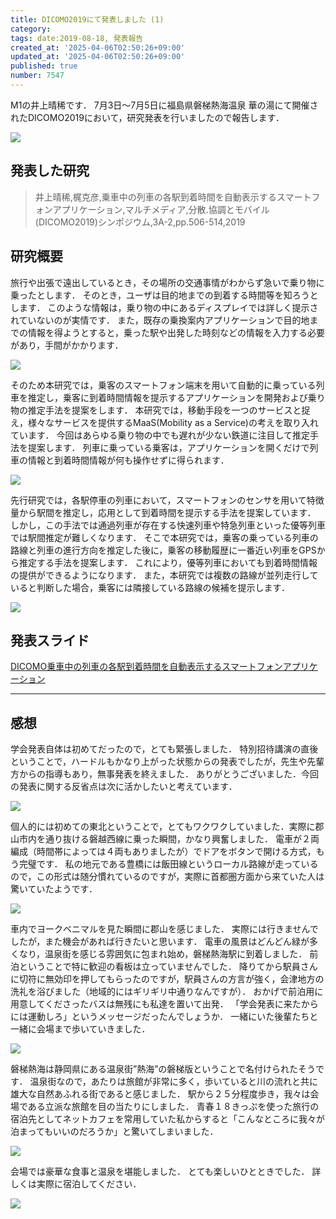 ```yaml
---
title: DICOMO2019にて発表しました (1)
category:
tags: date:2019-08-18, 発表報告
created_at: '2025-04-06T02:50:26+09:00'
updated_at: '2025-04-06T02:50:26+09:00'
published: true
number: 7547
---
```



M1の井上晴稀です．
7月3日〜7月5日に福島県磐梯熱海温泉 華の湯にて開催されたDICOMO2019において，研究発表を行いましたので報告します．

<img src="https://img.esa.io/uploads/production/attachments/13979/2025/04/06/148142/b7a6cc04-87b3-4bd1-9eff-64af5de2f683.webp"  />

## 発表した研究
> 井上晴稀,梶克彦,乗車中の列車の各駅到着時間を自動表示するスマートフォンアプリケーション,マルチメディア,分散.協調とモバイル(DICOMO2019)シンポジウム,3A-2,pp.506-514,2019

## 研究概要
旅行や出張で遠出しているとき，その場所の交通事情がわからず急いで乗り物に乗ったとします．
そのとき，ユーザは目的地までの到着する時間等を知ろうとします．
このような情報は，乗り物の中にあるディスプレイでは詳しく提示されていないのが実情です．
また，既存の乗換案内アプリケーションで目的地までの情報を得ようとすると，乗った駅や出発した時刻などの情報を入力する必要があり，手間がかかります．

<img src="https://img.esa.io/uploads/production/attachments/13979/2025/04/06/148142/f89964ac-8142-4145-af7f-ecbe67374645.webp"  />

そのため本研究では，乗客のスマートフォン端末を用いて自動的に乗っている列車を推定し，乗客に到着時間情報を提示するアプリケーションを開発および乗り物の推定手法を提案をします．
本研究では，移動手段を一つのサービスと捉え，様々なサービスを提供するMaaS(Mobility as a Service)の考えを取り入れています．
今回はあらゆる乗り物の中でも遅れが少ない鉄道に注目して推定手法を提案します．
列車に乗っている乗客は，アプリケーションを開くだけで列車の情報と到着時間情報が何も操作せずに得られます．

<img src="https://img.esa.io/uploads/production/attachments/13979/2025/04/06/148142/a11860f3-f642-4dcc-9583-019c45ae9b07.webp"  />

先行研究では，各駅停車の列車において，スマートフォンのセンサを用いて特徴量から駅間を推定し，応用として到着時間を提示する手法を提案しています．
しかし，この手法では通過列車が存在する快速列車や特急列車といった優等列車では駅間推定が難しくなります．
そこで本研究では，乗客の乗っている列車の路線と列車の進行方向を推定した後に，乗客の移動履歴に一番近い列車をGPSから推定する手法を提案します．
これにより，優等列車においても到着時間情報の提供ができるようになります．
また，本研究では複数の路線が並列走行していると判断した場合，乗客には隣接している路線の候補を提示します．

<img src="https://img.esa.io/uploads/production/attachments/13979/2025/04/06/148142/f38f8626-8e2c-4c8a-9161-6c63d2628924.webp"  />

## 発表スライド
[DICOMO乗車中の列車の各駅到着時間を自動表示するスマートフォンアプリケーション](https://www.slideshare.net/secret/qsmZS47yxDTtyH)

<hr>

## 感想
学会発表自体は初めてだったので，とても緊張しました．
特別招待講演の直後ということで，ハードルもかなり上がった状態からの発表でしたが，先生や先輩方からの指導もあり，無事発表を終えました．
ありがとうございました．今回の発表に関する反省点は次に活かしたいと考えています．

<img src="https://img.esa.io/uploads/production/attachments/13979/2025/04/06/148142/11c9e6c4-9ad6-4788-95dc-95cb87640bfb.webp"  />

個人的には初めての東北ということで，とてもワクワクしていました．実際に郡山市内を通り抜ける磐越西線に乗った瞬間，かなり興奮しました．
電車が２両編成（時間帯によっては４両もありましたが）でドアをボタンで開ける方式，もう完璧です．
私の地元である豊橋には飯田線というローカル路線が走っているので，この形式は随分慣れているのですが，実際に首都圏方面から来ていた人は驚いていたようです．

<img src="https://img.esa.io/uploads/production/attachments/13979/2025/04/06/148142/d94cb8ae-51e4-41f8-8462-47805d0e776b.webp"  />

車内でヨークベニマルを見た瞬間に郡山を感じました．
実際には行きませんでしたが，また機会があれば行きたいと思います．
電車の風景はどんどん緑が多くなり，温泉街を感じる雰囲気に包まれ始め，磐梯熱海駅に到着しました．
前泊ということで特に歓迎の看板は立っていませんでした．
降りてから駅員さんに切符に無効印を押してもらったのですが，駅員さんの方言が強く，会津地方の洗礼を浴びました（地域的にはギリギリ中通りなんですが）．
おかげで前泊用に用意してくださったバスは無残にも私達を置いて出発．
「学会発表に来たからには運動しろ」というメッセージだったんでしょうか．
一緒にいた後輩たちと一緒に会場まで歩いていきました．

<img src="https://img.esa.io/uploads/production/attachments/13979/2025/04/06/148142/3a77acdc-eaf3-4ac8-b17a-7d62eaf58d61.webp"  />

磐梯熱海は静岡県にある温泉街”熱海”の磐梯版ということで名付けられたそうです．
温泉街なので，あたりは旅館が非常に多く，歩いていると川の流れと共に雄大な自然あふれる街であると感じました．
駅から２５分程度歩き，我々は会場である立派な旅館を目の当たりにしました．
青春１８きっぷを使った旅行の宿泊先としてネットカフェを常用していた私からすると「こんなところに我々が泊まってもいいのだろうか」と驚いてしまいました．

<img src="https://img.esa.io/uploads/production/attachments/13979/2025/04/06/148142/b4d422d7-b63b-4225-9c92-6b6dd45eae0f.webp"  />

会場では豪華な食事と温泉を堪能しました．
とても楽しいひとときでした．
詳しくは実際に宿泊してください．

<img src="https://img.esa.io/uploads/production/attachments/13979/2025/04/06/148142/5320426d-abe2-4232-8196-6f0aee34ae3d.webp"  />


